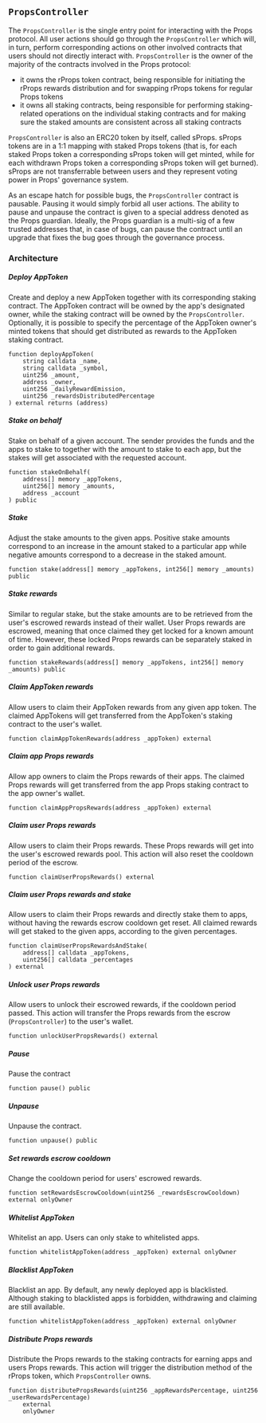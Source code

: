 ## `PropsController`

The `PropsController` is the single entry point for interacting with the Props protocol. All user actions should go through the `PropsController` which will, in turn, perform corresponding actions on other involved contracts that users should not directly interact with. `PropsController` is the owner of the majority of the contracts involved in the Props protocol:

- it owns the rProps token contract, being responsible for initiating the rProps rewards distribution and for swapping rProps tokens for regular Props tokens
- it owns all staking contracts, being responsible for performing staking-related operations on the individual staking contracts and for making sure the staked amounts are consistent across all staking contracts

`PropsController` is also an ERC20 token by itself, called sProps. sProps tokens are in a 1:1 mapping with staked Props tokens (that is, for each staked Props token a corresponding sProps token will get minted, while for each withdrawn Props token a corresponding sProps token will get burned). sProps are not transferrable between users and they represent voting power in Props' governance system.

As an escape hatch for possible bugs, the `PropsController` contract is pausable. Pausing it would simply forbid all user actions. The ability to pause and unpause the contract is given to a special address denoted as the Props guardian. Ideally, the Props guardian is a multi-sig of a few trusted addresses that, in case of bugs, can pause the contract until an upgrade that fixes the bug goes through the governance process.

### Architecture

##### Deploy AppToken

Create and deploy a new AppToken together with its corresponding staking contract. The AppToken contract will be owned by the app's designated owner, while the staking contract will be owned by the `PropsController`. Optionally, it is possible to specify the percentage of the AppToken owner's minted tokens that should get distributed as rewards to the AppToken staking contract.

```solidity
function deployAppToken(
    string calldata _name,
    string calldata _symbol,
    uint256 _amount,
    address _owner,
    uint256 _dailyRewardEmission,
    uint256 _rewardsDistributedPercentage
) external returns (address)
```

##### Stake on behalf

Stake on behalf of a given account. The sender provides the funds and the apps to stake to together with the amount to stake to each app, but the stakes will get associated with the requested account.

```solidity
function stakeOnBehalf(
    address[] memory _appTokens,
    uint256[] memory _amounts,
    address _account
) public
```

##### Stake

Adjust the stake amounts to the given apps. Positive stake amounts correspond to an increase in the amount staked to a particular app while negative amounts correspond to a decrease in the staked amount.

```solidity
function stake(address[] memory _appTokens, int256[] memory _amounts) public
```

##### Stake rewards

Similar to regular stake, but the stake amounts are to be retrieved from the user's escrowed rewards instead of their wallet. User Props rewards are escrowed, meaning that once claimed they get locked for a known amount of time. However, these locked Props rewards can be separately staked in order to gain additional rewards.

```solidity
function stakeRewards(address[] memory _appTokens, int256[] memory _amounts) public
```

##### Claim AppToken rewards

Allow users to claim their AppToken rewards from any given app token. The claimed AppTokens will get transferred from the AppToken's staking contract to the user's wallet.

```solidity
function claimAppTokenRewards(address _appToken) external
```

##### Claim app Props rewards

Allow app owners to claim the Props rewards of their apps. The claimed Props rewards will get transferred from the app Props staking contract to the app owner's wallet.

```solidity
function claimAppPropsRewards(address _appToken) external
```

##### Claim user Props rewards

Allow users to claim their Props rewards. These Props rewards will get into the user's escrowed rewards pool. This action will also reset the cooldown period of the escrow.

```solidity
function claimUserPropsRewards() external
```

##### Claim user Props rewards and stake

Allow users to claim their Props rewards and directly stake them to apps, without having the rewards escrow cooldown get reset. All claimed rewards will get staked to the given apps, according to the given percentages.

```solidity
function claimUserPropsRewardsAndStake(
    address[] calldata _appTokens,
    uint256[] calldata _percentages
) external
```

##### Unlock user Props rewards

Allow users to unlock their escrowed rewards, if the cooldown period passed. This action will transfer the Props rewards from the escrow (`PropsController`) to the user's wallet.

```solidity
function unlockUserPropsRewards() external
```

##### Pause

Pause the contract

```solidity
function pause() public
```

##### Unpause

Unpause the contract.

```solidity
function unpause() public
```

##### Set rewards escrow cooldown

Change the cooldown period for users' escrowed rewards.

```solidity
function setRewardsEscrowCooldown(uint256 _rewardsEscrowCooldown) external onlyOwner
```

##### Whitelist AppToken

Whitelist an app. Users can only stake to whitelisted apps.

```solidity
function whitelistAppToken(address _appToken) external onlyOwner
```

##### Blacklist AppToken

Blacklist an app. By default, any newly deployed app is blacklisted. Although staking to blacklisted apps is forbidden, withdrawing and claiming are still available.

```solidity
function whitelistAppToken(address _appToken) external onlyOwner
```

##### Distribute Props rewards

Distribute the Props rewards to the staking contracts for earning apps and users Props rewards. This action will trigger the distribution method of the rProps token, which `PropsController` owns.

```solidity
function distributePropsRewards(uint256 _appRewardsPercentage, uint256 _userRewardsPercentage)
    external
    onlyOwner
```
